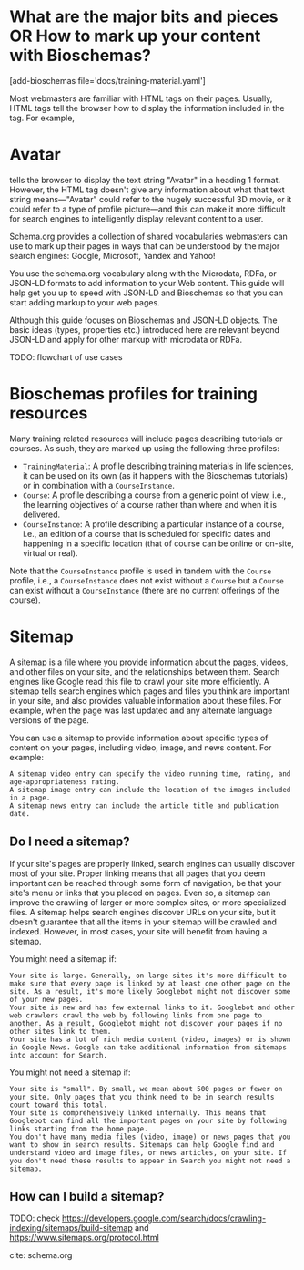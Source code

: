 # What are the major bits and pieces OR How to mark up your content with Bioschemas?

[add-bioschemas file='docs/training-material.yaml']

Most webmasters are familiar with HTML tags on their pages. Usually, HTML tags tell the browser how to display the information included in the tag. For example, <h1>Avatar</h1> tells the browser to display the text string "Avatar" in a heading 1 format. However, the HTML tag doesn't give any information about what that text string means—"Avatar" could refer to the hugely successful 3D movie, or it could refer to a type of profile picture—and this can make it more difficult for search engines to intelligently display relevant content to a user.

Schema.org provides a collection of shared vocabularies webmasters can use to mark up their pages in ways that can be understood by the major search engines: Google, Microsoft, Yandex and Yahoo!

You use the schema.org vocabulary along with the Microdata, RDFa, or JSON-LD formats to add information to your Web content. This guide will help get you up to speed with JSON-LD and Bioschemas so that you can start adding markup to your web pages.

Although this guide focuses on Bioschemas and JSON-LD objects. The basic ideas (types, properties etc.) introduced here are relevant beyond JSON-LD and apply for other markup with microdata or RDFa.

TODO: flowchart of use cases

# Bioschemas profiles for training resources

Many training related resources will include pages describing tutorials or courses. As such, they are marked up using the following three profiles:

- `TrainingMaterial`: A profile describing training materials in life sciences, it can be used on its own (as it happens with the Bioschemas tutorials) or in combination with a `CourseInstance`.
- `Course`: A profile describing a course from a generic point of view, i.e., the learning objectives of a course rather than where and when it is delivered.
- `CourseInstance`: A profile describing a particular instance of a course, i.e., an edition of a course that is scheduled for specific dates and happening in a specific location (that of course can be online or on-site, virtual or real).

Note that the `CourseInstance` profile is used in tandem with the `Course` profile, i.e., a `CourseInstance` does not exist without a `Course` but a `Course` can exist without a `CourseInstance` (there are no current offerings of the course).

# Sitemap

A sitemap is a file where you provide information about the pages, videos, and other files on your site, and the relationships between them. Search engines like Google read this file to crawl your site more efficiently. A sitemap tells search engines which pages and files you think are important in your site, and also provides valuable information about these files. For example, when the page was last updated and any alternate language versions of the page.

You can use a sitemap to provide information about specific types of content on your pages, including video, image, and news content. For example:

    A sitemap video entry can specify the video running time, rating, and age-appropriateness rating.
    A sitemap image entry can include the location of the images included in a page.
    A sitemap news entry can include the article title and publication date.

## Do I need a sitemap?

If your site's pages are properly linked, search engines can usually discover most of your site. Proper linking means that all pages that you deem important can be reached through some form of navigation, be that your site's menu or links that you placed on pages. Even so, a sitemap can improve the crawling of larger or more complex sites, or more specialized files.
A sitemap helps search engines discover URLs on your site, but it doesn't guarantee that all the items in your sitemap will be crawled and indexed. However, in most cases, your site will benefit from having a sitemap.

You might need a sitemap if:

    Your site is large. Generally, on large sites it's more difficult to make sure that every page is linked by at least one other page on the site. As a result, it's more likely Googlebot might not discover some of your new pages.
    Your site is new and has few external links to it. Googlebot and other web crawlers crawl the web by following links from one page to another. As a result, Googlebot might not discover your pages if no other sites link to them.
    Your site has a lot of rich media content (video, images) or is shown in Google News. Google can take additional information from sitemaps into account for Search.

You might not need a sitemap if:

    Your site is "small". By small, we mean about 500 pages or fewer on your site. Only pages that you think need to be in search results count toward this total.
    Your site is comprehensively linked internally. This means that Googlebot can find all the important pages on your site by following links starting from the home page.
    You don't have many media files (video, image) or news pages that you want to show in search results. Sitemaps can help Google find and understand video and image files, or news articles, on your site. If you don't need these results to appear in Search you might not need a sitemap.

## How can I build a sitemap?

TODO: check https://developers.google.com/search/docs/crawling-indexing/sitemaps/build-sitemap and https://www.sitemaps.org/protocol.html

cite: schema.org
